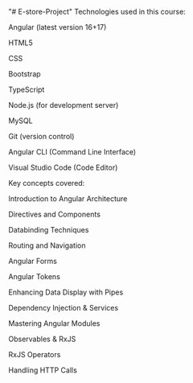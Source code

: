 "# E-store-Project" 
Technologies used in this course:

Angular (latest version 16+17)

HTML5

CSS

Bootstrap

TypeScript

Node.js (for development server)

MySQL

Git (version control)

Angular CLI (Command Line Interface)

Visual Studio Code (Code Editor)

Key concepts covered:

Introduction to Angular Architecture

Directives and Components

Databinding Techniques

Routing and Navigation

Angular Forms

Angular Tokens

Enhancing Data Display with Pipes

Dependency Injection & Services

Mastering Angular Modules

Observables & RxJS

RxJS Operators

Handling HTTP Calls